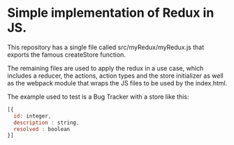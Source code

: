 # Simple implementation of Redux in JS.

This repository has a single file called src/myRedux/myRedux.js that exports the famous createStore function.

The remaining files are used to apply the redux in a use case, which includes a reducer, the actions, action types and the store initializer as well as the webpack module that wraps the JS files to be used by the index.html.

The example used to test is a Bug Tracker with a store like this:

``` javascript
[{
  id: integer,
  description : string,
  resolved : boolean
}]
```
